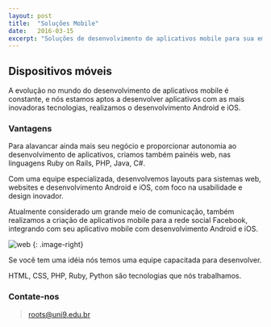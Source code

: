 ```yaml
---
layout: post
title:  "Soluções Mobile"
date:   2016-03-15
excerpt: "Soluções de desenvolvimento de aplicativos mobile para sua empresa, conheça um pouco sobre o nosso trabalho e o que podemos oferecer para sua empresa"
---
```


## Dispositivos móveis

A evolução no mundo do desenvolvimento de aplicativos mobile é constante, e nós estamos aptos a desenvolver aplicativos com as mais inovadoras tecnologias, realizamos o desenvolvimento Android e iOS.

### Vantagens

Para alavancar ainda mais seu negócio e proporcionar autonomia ao desenvolvimento de aplicativos, criamos também painéis web, nas linguagens Ruby on Rails, PHP, Java, C#.

Com uma equipe especializada, desenvolvemos layouts para sistemas web, websites e desenvolvimento Android e iOS, com foco na usabilidade e design inovador.

Atualmente considerado um grande meio de comunicação, também realizamos a criação de aplicativos mobile para a rede social Facebook, integrando com seu aplicativo mobile com desenvolvimento Android e iOS.

![web](http://res.cloudinary.com/dxz5x76gx/image/upload/q_auto:best/v1541342586/mobile.jpg)
{: .image-right}

Se você tem uma idéia nós temos uma equipe capacitada para desenvolver.

HTML, CSS, PHP, Ruby, Python são tecnologias que nós trabalhamos.

### Contate-nos

> roots@uni9.edu.br
